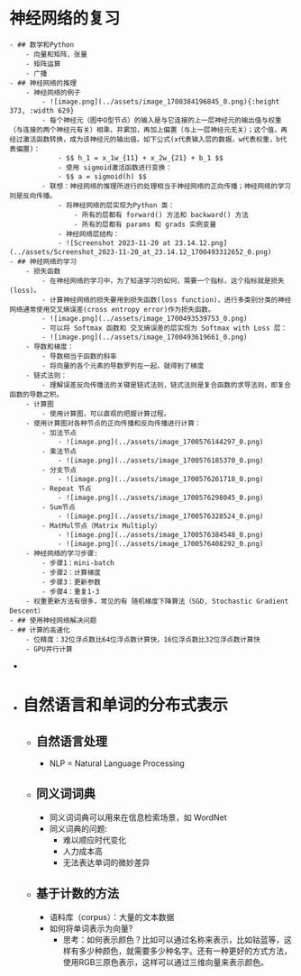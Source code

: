 # 神经网络的复习
	- ## 数学和Python
		- 向量和矩阵、张量
		- 矩阵运算
		- 广播
	- ## 神经网络的推理
		- 神经网络的例子
			- ![image.png](../assets/image_1700384196845_0.png){:height 373, :width 629}
			- 每个神经元（图中O型节点）的输入是与它连接的上一层神经元的输出值与权重（与连接的两个神经元有关）相乘，并累加，再加上偏置（与上一层神经元无关）；这个值，再经过激活函数转换，成为该神经元的输出值。如下公式(x代表输入层的数据，w代表权重，b代表偏置)：
				- $$ h_1 = x_1w_{11} + x_2w_{21} + b_1 $$
				- 使用 sigmoid激活函数进行变换：
				- $$ a = sigmoid(h) $$
			- 联想：神经网络的推理所进行的处理相当于神经网络的正向传播；神经网络的学习则是反向传播。
				- 将神经网络的层实现为Python 类：
					- 所有的层都有 forward() 方法和 backward() 方法
					- 所有的层都有 params 和 grads 实例变量
				- 神经网络层结构：
				- ![Screenshot 2023-11-20 at 23.14.12.png](../assets/Screenshot_2023-11-20_at_23.14.12_1700493312652_0.png)
	- ## 神经网络的学习
		- 损失函数
			- 在神经网络的学习中，为了知道学习的如何，需要一个指标，这个指标就是损失(loss)。
			- 计算神经网络的损失要用到损失函数(loss function)，进行多类别分类的神经网络通常使用交叉熵误差(cross entropy error)作为损失函数。
			- ![image.png](../assets/image_1700493539753_0.png)
			- 可以将 Softmax 函数和 交叉熵误差的层实现为 Softmax with Loss 层：
			- ![image.png](../assets/image_1700493619661_0.png)
		- 导数和梯度：
			- 导数相当于函数的斜率
			- 将向量的各个元素的导数罗列在一起，就得到了梯度
		- 链式法则：
			- 理解误差反向传播法的关键是链式法则，链式法则是复合函数的求导法则，即复合函数的导数之积。
		- 计算图
			- 使用计算图，可以直观的把握计算过程。
		- 使用计算图对各种节点的正向传播和反向传播进行计算：
			- 加法节点
				- ![image.png](../assets/image_1700576144297_0.png)
			- 乘法节点
				- ![image.png](../assets/image_1700576185370_0.png)
			- 分支节点
				- ![image.png](../assets/image_1700576261718_0.png)
			- Repeat 节点
				- ![image.png](../assets/image_1700576298045_0.png)
			- Sum节点
				- ![image.png](../assets/image_1700576328524_0.png)
			- MatMul节点（Matrix Multiply）
				- ![image.png](../assets/image_1700576384548_0.png)
				- ![image.png](../assets/image_1700576408292_0.png)
		- 神经网络的学习步骤:
			- 步骤1：mini-batch
			- 步骤2：计算梯度
			- 步骤3：更新参数
			- 步骤4：重复1-3
		- 权重更新方法有很多，常见的有 随机梯度下降算法（SGD, Stochastic Gradient Descent）
	- ## 使用神经网络解决问题
	- ## 计算的高速化
		- 位精度：32位浮点数比64位浮点数计算快，16位浮点数比32位浮点数计算快
		- GPU并行计算
-
- # 自然语言和单词的分布式表示
	- ## 自然语言处理
		- NLP = Natural Language Processing
	- ## 同义词词典
		- 同义词词典可以用来在信息检索场景，如 WordNet
		- 同义词典的问题:
			- 难以顺应时代变化
			- 人力成本高
			- 无法表达单词的微妙差异
	- ## 基于计数的方法
		- 语料库（corpus）：大量的文本数据
		- 如何将单词表示为向量?
			- 思考：如何表示颜色？比如可以通过名称来表示，比如钴蓝等，这样有多少种颜色，就需要多少种名字。还有一种更好的方式方法，使用RGB三原色表示，这样可以通过三维向量来表示颜色。